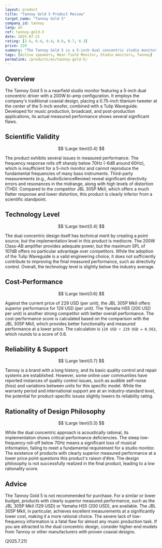 ```yaml
---
layout: product
title: "Tannoy Gold 5 Product Review"
target_name: "Tannoy Gold 5"
company_id: tannoy
lang: en
ref: tannoy-gold-5
date: 2025-07-21
rating: [2.4, 0.4, 0.4, 0.6, 0.7, 0.3]
price: 229
summary: "The Tannoy Gold 5 is a 5-inch dual concentric studio monitor. While based on a rational concept, its actual measured performance has significant issues, making it inferior to major competing products."
tags: [Active speakers, Near-field Monitor, Studio monitors, Tannoy]
permalink: /products/en/tannoy-gold-5/
---
```

## Overview

The Tannoy Gold 5 is a nearfield studio monitor featuring a 5-inch dual concentric driver with a 200W bi-amp configuration. It employs the company's traditional coaxial design, placing a 0.75-inch titanium tweeter at the center of the 5-inch woofer, combined with a Tulip Waveguide. Developed for music production, broadcast, and post-production applications, its actual measured performance shows several significant flaws.

## Scientific Validity

$$ \Large \text{0.4} $$

The product exhibits several issues in measured performance. The frequency response rolls off sharply below 70Hz (-6dB around 60Hz), which is insufficient for a 5-inch monitor and cannot reproduce the fundamental frequencies of many bass instruments. Third-party measurements (e.g., AudioScienceReview) reveal significant directivity errors and resonances in the midrange, along with high levels of distortion (THD). Compared to the competitor JBL 305P MkII, which offers a much flatter response and lower distortion, this product is clearly inferior from a scientific standpoint.

## Technology Level

$$ \Large \text{0.4} $$

The dual concentric design itself has technical merit by creating a point source, but the implementation level in this product is mediocre. The 200W Class-AB amplifier provides adequate power, but the maximum SPL of 107dB offers no particular advantage over competitors. While the adoption of the Tulip Waveguide is a valid engineering choice, it does not sufficiently contribute to improving the final measured performance, such as directivity control. Overall, the technology level is slightly below the industry average.

## Cost-Performance

$$ \Large \text{0.6} $$

Against the current price of 229 USD (per unit), the JBL 305P MkII offers superior performance for 129 USD (per unit). The Yamaha HS5 (200 USD per unit) is another strong competitor with better overall performance. The cost-performance score is calculated based on the comparison with the JBL 305P MkII, which provides better functionality and measured performance at a lower price. The calculation is `129 USD ÷ 229 USD = 0.563`, which rounds to a score of 0.6.

## Reliability & Support

$$ \Large \text{0.7} $$

Tannoy is a brand with a long history, and its basic quality control and repair systems are established. However, some online user communities have reported instances of quality control issues, such as audible self-noise (hiss) and variations between units for this specific model. While the warranty period and international support are at an industry-standard level, the potential for product-specific issues slightly lowers its reliability rating.

## Rationality of Design Philosophy

$$ \Large \text{0.3} $$

While the dual concentric approach is acoustically rational, its implementation shows critical performance deficiencies. The steep low-frequency roll-off below 70Hz means a significant loss of musical information, failing to meet a fundamental requirement for a studio monitor. The existence of products with clearly superior measured performance at a lower price point questions this product's raison d'être. The design philosophy is not successfully realized in the final product, leading to a low rationality score.

## Advice

The Tannoy Gold 5 is not recommended for purchase. For a similar or lower budget, products with clearly superior measured performance, such as the JBL 305P MkII (129 USD) or Yamaha HS5 (200 USD), are available. The JBL 305P MkII, in particular, achieves excellent measurements at a significantly lower cost, making it a more rational choice. The severe lack of low-frequency information is a fatal flaw for almost any music production task. If you are attracted to the dual concentric design, consider higher-end models from Tannoy or other manufacturers with proven coaxial designs.

(2025.7.21)
